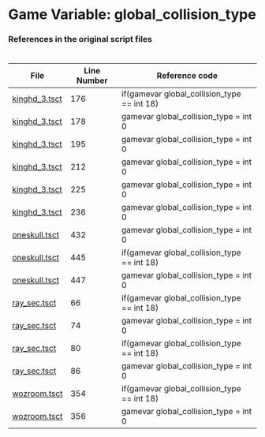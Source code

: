 # Game Variable: global_collision_type
### References in the original script files

#

| File | Line Number | Reference code |
| --- | --- | --- |
| [kinghd_3.tsct](../../../out/kinghd_3.tsct#L176) | 176 | if(gamevar global_collision_type == int 18) |
| [kinghd_3.tsct](../../../out/kinghd_3.tsct#L178) | 178 | gamevar global_collision_type = int 0 |
| [kinghd_3.tsct](../../../out/kinghd_3.tsct#L195) | 195 | gamevar global_collision_type = int 0 |
| [kinghd_3.tsct](../../../out/kinghd_3.tsct#L212) | 212 | gamevar global_collision_type = int 0 |
| [kinghd_3.tsct](../../../out/kinghd_3.tsct#L225) | 225 | gamevar global_collision_type = int 0 |
| [kinghd_3.tsct](../../../out/kinghd_3.tsct#L236) | 236 | gamevar global_collision_type = int 0 |
| [oneskull.tsct](../../../out/oneskull.tsct#L432) | 432 | gamevar global_collision_type = int 0 |
| [oneskull.tsct](../../../out/oneskull.tsct#L445) | 445 | if(gamevar global_collision_type == int 18) |
| [oneskull.tsct](../../../out/oneskull.tsct#L447) | 447 | gamevar global_collision_type = int 0 |
| [ray_sec.tsct](../../../out/ray_sec.tsct#L66) | 66 | if(gamevar global_collision_type == int 18) |
| [ray_sec.tsct](../../../out/ray_sec.tsct#L74) | 74 | gamevar global_collision_type = int 0 |
| [ray_sec.tsct](../../../out/ray_sec.tsct#L80) | 80 | if(gamevar global_collision_type == int 18) |
| [ray_sec.tsct](../../../out/ray_sec.tsct#L86) | 86 | gamevar global_collision_type = int 0 |
| [wozroom.tsct](../../../out/wozroom.tsct#L354) | 354 | if(gamevar global_collision_type == int 18) |
| [wozroom.tsct](../../../out/wozroom.tsct#L356) | 356 | gamevar global_collision_type = int 0 |
